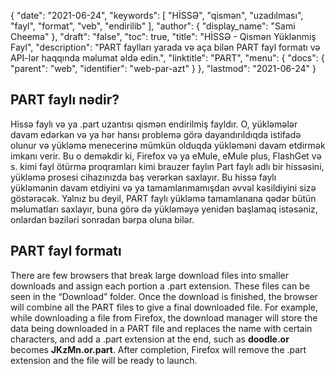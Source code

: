 {
  "date": "2021-06-24",
  "keywords": [
"HİSSƏ",
"qismən",
"uzadılması",
"fayl",
"format",
"veb",
"endirilib"
],
  "author": {
    "display_name": "Sami Cheema"
},
  "draft": "false",
  "toc": true,
  "title": "HİSSƏ - Qismən Yüklənmiş Fayl",
  "description": "PART faylları yarada və aça bilən PART fayl formatı və API-lər haqqında məlumat əldə edin.",
  "linktitle": "PART",
  "menu": {
    "docs": {
      "parent": "web",
      "identifier": "web-par-azt"
}
},
  "lastmod": "2021-06-24"
}

## PART faylı nədir? ##

Hissə faylı və ya .part uzantısı qismən endirilmiş fayldır. O, yükləmələr davam edərkən və ya hər hansı problemə görə dayandırıldıqda istifadə olunur və yükləmə menecerinə mümkün olduqda yükləməni davam etdirmək imkanı verir.
Bu o deməkdir ki, Firefox və ya eMule, eMule plus, FlashGet və s. kimi fayl ötürmə proqramları kimi brauzer faylın Part faylı adlı bir hissəsini, yükləmə prosesi cihazınızda baş verərkən saxlayır. Bu hissə faylı yükləmənin davam etdiyini və ya tamamlanmamışdan əvvəl kəsildiyini sizə göstərəcək. Yalnız bu deyil, PART faylı yükləmə tamamlanana qədər bütün məlumatları saxlayır, buna görə də yükləməyə yenidən başlamaq istəsəniz, onlardan bəziləri sonradan bərpa oluna bilər.

## PART fayl formatı ##

There are few browsers that break large download files into smaller downloads and assign each portion a .part extension. These files can be seen in the “Download” folder. Once the download is finished, the browser will combine all the PART files to give a final downloaded file. For example, while downloading a file from Firefox, the download manager will store the data being downloaded in a PART file and replaces the name with certain characters, and add a .part extension at the end, such as **doodle.or** becomes **JKzMn.or.part**. After completion, Firefox will remove the .part extension and the file will be ready to launch.
